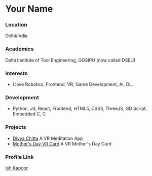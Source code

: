 # Your Name

### Location

Delhi/India

### Academics

Delhi Institute of Tool Engineering, GGSIPU (now called DSEU)

### Interests

- I love Robotics, Frontend, VR, Game Development, AI, DL.

### Development

- Python, JS, React, Frontend, HTML5, CSS3, ThreeJS, GD Script, Embedded C, C

### Projects

- [Divya Chitta](https://github.com/ishkapoor2000/DivyaChitta) A VR Meditation App
- [Mother's Day VR Card](https://github.com/ishkapoor2000/Happy-Mother-s-Day) A VR Mother's Day Card

### Profile Link

[Ish Kapoor](https://github.com/ishkapoor2000/)